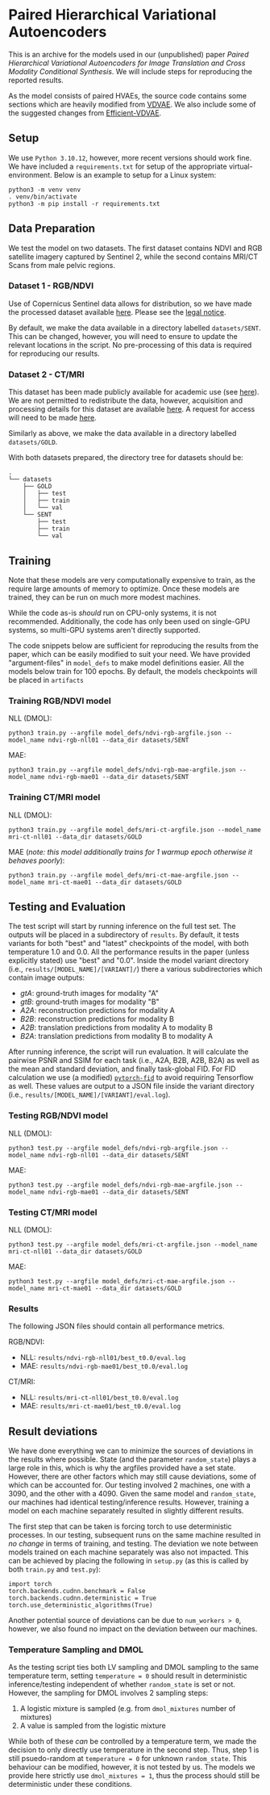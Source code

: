 # Paired Hierarchical Variational Autoencoders

This is an archive for the models used in our (unpublished) paper *Paired Hierarchical Variational Autoencoders for Image Translation and Cross Modality Conditional Synthesis*. We will include steps for reproducing the reported results.

As the model consists of paired HVAEs, the source code contains some sections which are heavily modified from [VDVAE](https://github.com/openai/vdvae). We also include some of the suggested changes from [Efficient-VDVAE](https://github.com/Rayhane-mamah/Efficient-VDVAE).

## Setup

We use `Python 3.10.12`, however, more recent versions should work fine. We have included a `requirements.txt` for setup of the appropriate virtual-environment. Below is an example to setup for a Linux system:

```
python3 -m venv venv
. venv/bin/activate
python3 -m pip install -r requirements.txt
```

## Data Preparation

We test the model on two datasets. The first dataset contains NDVI and RGB satellite imagery captured by Sentinel 2, while the second contains MRI/CT Scans from male pelvic regions.

### Dataset 1 - RGB/NDVI

Use of Copernicus Sentinel data allows for distribution, so we have made the processed dataset available [here](https://github.com/SigmaRichards/ndvi-rgb-i2i-data). Please see the [legal notice](https://sentinel.esa.int/documents/247904/690755/Sentinel_Data_Legal_Notice).

By default, we make the data available in a directory labelled `datasets/SENT`. This can be changed, however, you will need to ensure to update the relevant locations in the script. No pre-processing of this data is required for reproducing our results.

### Dataset 2 - CT/MRI

This dataset has been made publicly available for academic use (see [here](https://doi.org/10.1002/mp.12748)). We are not permitted to redistribute the data, however, acquisition and processing details for this dataset are available [here](https://github.com/danhessres/phvae-mrict-preprocess). A request for access will need to be made [here](https://doi.org/10.5281/zenodo.583096).

Similarly as above, we make the data available in a directory labelled `datasets/GOLD`.

With both datasets prepared, the directory tree for datasets should be:
```
.
└── datasets
    ├── GOLD
    │   ├── test
    │   ├── train
    │   └── val
    └── SENT
        ├── test
        ├── train
        └── val
```

## Training

Note that these models are very computationally expensive to train, as the require large amounts of memory to optimize. Once these models are trained, they can be run on much more modest machines.

While the code as-is *should* run on CPU-only systems, it is not recommended. Additionally, the code has only been used on single-GPU systems, so multi-GPU systems aren't directly supported.

The code snippets below are sufficient for reproducing the results from the paper, which can be easily modified to suit your need. We have provided "argument-files" in `model_defs` to make model definitions easier. All the models below train for 100 epochs. By default, the models checkpoints will be placed in `artifacts`

### Training RGB/NDVI model
NLL (DMOL):
```
python3 train.py --argfile model_defs/ndvi-rgb-argfile.json --model_name ndvi-rgb-nll01 --data_dir datasets/SENT
```
MAE:
```
python3 train.py --argfile model_defs/ndvi-rgb-mae-argfile.json --model_name ndvi-rgb-mae01 --data_dir datasets/SENT
```

### Training CT/MRI model
NLL (DMOL):
```
python3 train.py --argfile model_defs/mri-ct-argfile.json --model_name mri-ct-nll01 --data_dir datasets/GOLD
```
MAE (*note: this model additionally trains for 1 warmup epoch otherwise it behaves poorly*):
```
python3 train.py --argfile model_defs/mri-ct-mae-argfile.json --model_name mri-ct-mae01 --data_dir datasets/GOLD
```

## Testing and Evaluation

The test script will start by running inference on the full test set. The outputs will be placed in a subdirectory of `results`. By default, it tests variants for both "best" and "latest" checkpoints of the model, with both temperature 1.0 and 0.0. All the performance results in the paper (unless explicitly stated) use "best" and "0.0". Inside the model variant directory (i.e., `results/[MODEL_NAME]/[VARIANT]/`) there a various subdirectories which contain image outputs:

 - *gtA*: ground-truth images for modality "A"
 - *gtB*: ground-truth images for modality "B"
 - *A2A*: reconstruction predictions for modality A
 - *B2B*: reconstruction predictions for modality B
 - *A2B*: translation predictions from modality A to modality B
 - *B2A*: translation predictions from modality B to modality A

After running inference, the script will run evaluation. It will calculate the pairwise PSNR and SSIM for each task (i.e., A2A, B2B, A2B, B2A) as well as the mean and standard deviation, and finally task-global FID. For FID calculation we use (a modified) [`pytorch-fid`](https://github.com/mseitzer/pytorch-fid) to avoid requiring Tensorflow as well. These values are output to a JSON file inside the variant directory (i.e., `results/[MODEL_NAME]/[VARIANT]/eval.log`).

### Testing RGB/NDVI model
NLL (DMOL):
```
python3 test.py --argfile model_defs/ndvi-rgb-argfile.json --model_name ndvi-rgb-nll01 --data_dir datasets/SENT
```
MAE:
```
python3 test.py --argfile model_defs/ndvi-rgb-mae-argfile.json --model_name ndvi-rgb-mae01 --data_dir datasets/SENT
```

### Testing CT/MRI model
NLL (DMOL):
```
python3 test.py --argfile model_defs/mri-ct-argfile.json --model_name mri-ct-nll01 --data_dir datasets/GOLD
```
MAE: 
```
python3 test.py --argfile model_defs/mri-ct-mae-argfile.json --model_name mri-ct-mae01 --data_dir datasets/GOLD
```

### Results

The following JSON files should contain all performance metrics.

RGB/NDVI:
 - NLL: `results/ndvi-rgb-nll01/best_t0.0/eval.log`
 - MAE: `results/ndvi-rgb-mae01/best_t0.0/eval.log`

CT/MRI:
 - NLL: `results/mri-ct-nll01/best_t0.0/eval.log`
 - MAE: `results/mri-ct-mae01/best_t0.0/eval.log`

## Result deviations

We have done everything we can to minimize the sources of deviations in the results where possible. State (and the parameter `random_state`) plays a large role in this, which is why the argfiles provided have a set state. However, there are other factors which may still cause deviations, some of which can be accounted for. Our testing involved 2 machines, one with a 3090, and the other with a 4090. Given the same model and `random_state`, our machines had identical testing/inference results. However, training a model on each machine separately resulted in slightly different results.

The first step that can be taken is forcing torch to use deterministic processes. In our testing, subsequent runs on the same machine resulted in *no change* in terms of training, and testing. The deviation we note between models trained on each machine separately was also not impacted. This can be achieved by placing the following in `setup.py` (as this is called by both `train.py` and `test.py`):

```
import torch
torch.backends.cudnn.benchmark = False
torch.backends.cudnn.deterministic = True
torch.use_deterministic_algorithms(True)
```

Another potential source of deviations can be due to `num_workers > 0`, however, we also found no impact on the deviation between our machines.

### Temperature Sampling and DMOL

As the testing script ties both LV sampling and DMOL sampling to the same temperature term, setting `temperature = 0` should result in deterministic inference/testing independent of whether `random_state` is set or not. However, the sampling for DMOL involves 2 sampling steps:

 1. A logistic mixture is sampled (e.g. from `dmol_mixtures` number of mixtures)
 2. A value is sampled from the logistic mixture

While both of these *can* be controlled by a temperature term, we made the decision to only directly use temperature in the second step. Thus, step 1 is still psuedo-random at `temperature = 0` for unknown `random_state`. This behaviour can be modified, however, it is not tested by us. The models we provide here strictly use `dmol_mixtures = 1`, thus the process should still be deterministic under these conditions.
